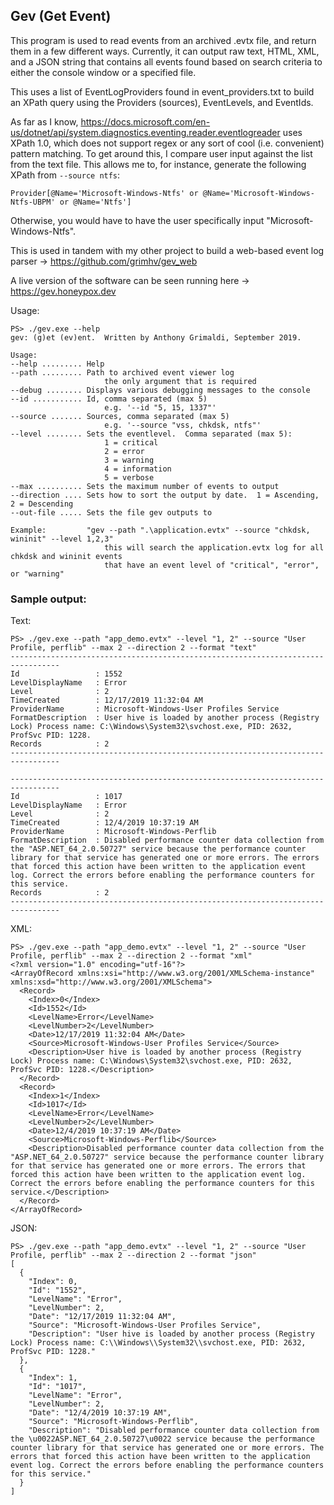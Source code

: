 ## Gev (Get Event)

This program is used to read events from an archived .evtx file, and return them in a few different ways.  Currently, it can output raw text, HTML, XML, and a JSON string that contains all events found based on search criteria to either the console window or a specified file.

This uses a list of EventLogProviders found in event_providers.txt to build an XPath query using the Providers (sources), EventLevels, and EventIds.

As far as I know, https://docs.microsoft.com/en-us/dotnet/api/system.diagnostics.eventing.reader.eventlogreader uses XPath 1.0, which does not support regex or any sort of cool (i.e. convenient) pattern matching.  To get around this, I compare user input against the list from the text file.  This allows me to, for instance, generate the following XPath from `--source ntfs`:
```
Provider[@Name='Microsoft-Windows-Ntfs' or @Name='Microsoft-Windows-Ntfs-UBPM' or @Name='Ntfs']
```

Otherwise, you would have to have the user specifically input "Microsoft-Windows-Ntfs".

This is used in tandem with my other project to build a web-based event log parser -> https://github.com/grimhv/gev_web

A live version of the software can be seen running here -> https://gev.honeypox.dev

Usage:
```
PS> ./gev.exe --help
gev: (g)et (ev)ent.  Written by Anthony Grimaldi, September 2019.

Usage:
--help ......... Help
--path ......... Path to archived event viewer log
                     the only argument that is required
--debug ........ Displays various debugging messages to the console
--id ........... Id, comma separated (max 5)
                     e.g. '--id "5, 15, 1337"'
--source ....... Sources, comma separated (max 5)
                     e.g. '--source "vss, chkdsk, ntfs"'
--level ........ Sets the eventlevel.  Comma separated (max 5):
                     1 = critical
                     2 = error
                     3 = warning
                     4 = information
                     5 = verbose
--max .......... Sets the maximum number of events to output
--direction .... Sets how to sort the output by date.  1 = Ascending, 2 = Descending
--out-file ..... Sets the file gev outputs to

Example:         "gev --path ".\application.evtx" --source "chkdsk, wininit" --level 1,2,3"
                     this will search the application.evtx log for all chkdsk and wininit events
                     that have an event level of "critical", "error", or "warning"
```

### Sample output:

Text:
```
PS> ./gev.exe --path "app_demo.evtx" --level "1, 2" --source "User Profile, perflib" --max 2 --direction 2 --format "text"
---------------------------------------------------------------------------------
Id                 : 1552
LevelDisplayName   : Error
Level              : 2
TimeCreated        : 12/17/2019 11:32:04 AM
ProviderName       : Microsoft-Windows-User Profiles Service
FormatDescription  : User hive is loaded by another process (Registry Lock) Process name: C:\Windows\System32\svchost.exe, PID: 2632, ProfSvc PID: 1228.
Records            : 2
---------------------------------------------------------------------------------

---------------------------------------------------------------------------------
Id                 : 1017
LevelDisplayName   : Error
Level              : 2
TimeCreated        : 12/4/2019 10:37:19 AM
ProviderName       : Microsoft-Windows-Perflib
FormatDescription  : Disabled performance counter data collection from the "ASP.NET_64_2.0.50727" service because the performance counter library for that service has generated one or more errors. The errors that forced this action have been written to the application event log. Correct the errors before enabling the performance counters for this service.
Records            : 2
---------------------------------------------------------------------------------
```

XML:
```
PS> ./gev.exe --path "app_demo.evtx" --level "1, 2" --source "User Profile, perflib" --max 2 --direction 2 --format "xml"
<?xml version="1.0" encoding="utf-16"?>
<ArrayOfRecord xmlns:xsi="http://www.w3.org/2001/XMLSchema-instance" xmlns:xsd="http://www.w3.org/2001/XMLSchema">
  <Record>
    <Index>0</Index>
    <Id>1552</Id>
    <LevelName>Error</LevelName>
    <LevelNumber>2</LevelNumber>
    <Date>12/17/2019 11:32:04 AM</Date>
    <Source>Microsoft-Windows-User Profiles Service</Source>
    <Description>User hive is loaded by another process (Registry Lock) Process name: C:\Windows\System32\svchost.exe, PID: 2632, ProfSvc PID: 1228.</Description>
  </Record>
  <Record>
    <Index>1</Index>
    <Id>1017</Id>
    <LevelName>Error</LevelName>
    <LevelNumber>2</LevelNumber>
    <Date>12/4/2019 10:37:19 AM</Date>
    <Source>Microsoft-Windows-Perflib</Source>
    <Description>Disabled performance counter data collection from the "ASP.NET_64_2.0.50727" service because the performance counter library for that service has generated one or more errors. The errors that forced this action have been written to the application event log. Correct the errors before enabling the performance counters for this service.</Description>
  </Record>
</ArrayOfRecord>
```

JSON:
```
PS> ./gev.exe --path "app_demo.evtx" --level "1, 2" --source "User Profile, perflib" --max 2 --direction 2 --format "json"
[
  {
    "Index": 0,
    "Id": "1552",
    "LevelName": "Error",
    "LevelNumber": 2,
    "Date": "12/17/2019 11:32:04 AM",
    "Source": "Microsoft-Windows-User Profiles Service",
    "Description": "User hive is loaded by another process (Registry Lock) Process name: C:\\Windows\\System32\\svchost.exe, PID: 2632, ProfSvc PID: 1228."
  },
  {
    "Index": 1,
    "Id": "1017",
    "LevelName": "Error",
    "LevelNumber": 2,
    "Date": "12/4/2019 10:37:19 AM",
    "Source": "Microsoft-Windows-Perflib",
    "Description": "Disabled performance counter data collection from the \u0022ASP.NET_64_2.0.50727\u0022 service because the performance counter library for that service has generated one or more errors. The errors that forced this action have been written to the application event log. Correct the errors before enabling the performance counters for this service."
  }
]
```

